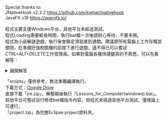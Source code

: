 Special thanks to:<br>
JNativeHook v2.2.2 https://github.com/kwhat/jnativehook<br>
JavaFX v19 https://openjfx.io/<br>
<br>
程式主要支援Windows平台，其他平台未經過測試。<br>
程式Loading需要較長時間，執行bat檔一次後請耐心等待，不要多開。<br>
程式為小品解謎遊戲，執行後會鎖定滑鼠直到通關。建議將所有電腦上工作存檔並關閉，在準備好強制關機的前提下進行遊戲，逼不得已可以嘗試CTRL+ALT+DELETE工作管理員。如果對電腦各種快捷鍵真的不熟悉，可以先看解答：
<details><summary>展開解答</summary>
Lesson1: 右鍵叫出選單爆破牢籠<br>
Lesson2: CTRL+S存檔後重複嘗試連續躲開紅色四次<br>
Lesson3: 電腦鍵盤全螢幕截圖快捷鍵<br>
Lesson4: TAB鍵循環切換選項<br>
Lesson5: 按住左鍵射擊並謹記碰紅失敗碰綠通關的邏輯<br>
Lesson6: 直接下墜到綠地通關<br>
Lesson7: CTRL+A全選後刪除
</details>

「scripts」僅供參考，無法單獨編譯執行。<br>
下載方式：[Google Drive](https://drive.google.com/drive/folders/1PqCLxQBtnzMuJkvYuD5sbm693WOp_YQA?usp=sharing)<br>
直接下載「jre.zip」，解壓縮後執行「Lessons_for_Computer(windows).bat」。<br>
其他平台可嘗試自行修改bat檔指令內容，但程式未經過其他平台測試，僅理論上可運行。<br>
「project.zip」為完整Eclipse project資料夾。
